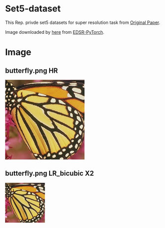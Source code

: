 # Set5-dataset
This Rep. privde set5 datasets for super resolution task from [Original Paper](http://people.rennes.inria.fr/Aline.Roumy/results/SR_BMVC12.html).

Image downloaded by [here](https://cv.snu.ac.kr/research/EDSR/benchmark.tar) from [EDSR-PyTorch](https://github.com/sanghyun-son/EDSR-PyTorch).

# Image
## butterfly.png HR
![butterfly HR](https://raw.githubusercontent.com/linzino7/Set5-dataset/main/Set5/HR/butterfly.png)

## butterfly.png LR_bicubic X2
![butterfly LR](https://github.com/linzino7/Set5-dataset/blob/main/Set5/LR_bicubic/X2/butterflyx2.png)

